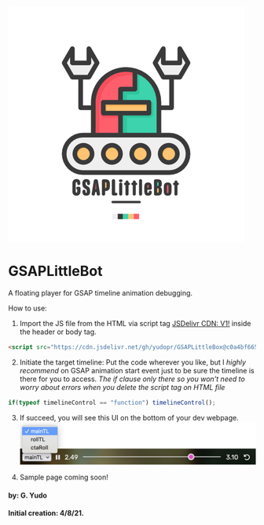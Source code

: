 ![Robot](https://github.com/yudopr/GSAPLittleBot/blob/main/img/robot-new.png?raw=true)

# GSAPLittleBot
A floating player for GSAP timeline animation debugging.<br>

How to use:<br>
1. Import the JS file from the HTML via script tag [JSDelivr CDN: V1!](https://cdn.jsdelivr.net/gh/yudopr/GSAPLittleBox@c0a4bf665b700d9f21cdeacf2745b1df0f329a38/gsapDebug.js) inside the header or body tag.<br>

```HTML
<script src="https://cdn.jsdelivr.net/gh/yudopr/GSAPLittleBox@c0a4bf665b700d9f21cdeacf2745b1df0f329a38/gsapDebug.js" type="text/javascript"></script>
```

2. Initiate the target timeline: Put the code wherever you like, but I _highly recommend_ on GSAP animation start event just to be sure the timeline is there for you to access. _The if clause only there so you won't need to worry about errors when you delete the script tag on HTML file_<br>

```javascript
if(typeof timelineControl == "function") timelineControl();
```

3. If succeed, you will see this UI on the bottom of your dev webpage.<br>
![Image of GSAPLittleBot](https://raw.githubusercontent.com/yudopr/GSAPLittleBot/main/img/GSAPLittleBot.V2.png)

4. Sample page coming soon!


#### by: G. Yudo
#### Initial creation: 4/8/21.
